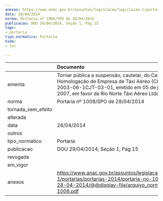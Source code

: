 ```yaml
---
anexos: https://www.anac.gov.br/assuntos/legislacao/legislacao-1/portarias/portarias-2014/portaria-no-1008-spo-de-28-04-2014/@@display-file/arquivo_norma/PA2014-1008.pdf
data: 28/04/2014
norma: Portaria nº 1008/SPO de 28/04/2014
publicacao: DOU 29/04/2014, Seção 1, Pág 15
tags:
- portaria
tipo_normatico: Portaria
hide: 
- toc 
 
---
```


|                    | Documento                                                                                                                                                                                            |
|:-------------------|:-----------------------------------------------------------------------------------------------------------------------------------------------------------------------------------------------------|
| ementa             | Tornar pública a suspensão, cautelar, do Certificado de Homologação de Empresa de Táxi Aéreo (CHETA) Nº 2003-06-1CJT-03-01, emitido em 05 de janeiro de 2007, em favor da Rio Norte Táxi Aéreo Ltda. |
| norma              | Portaria nº 1008/SPO de 28/04/2014                                                                                                                                                                   |
| tornada_sem_efeito |                                                                                                                                                                                                      |
| alterada           |                                                                                                                                                                                                      |
| data               | 28/04/2014                                                                                                                                                                                           |
| outros             |                                                                                                                                                                                                      |
| tipo_normatico     | Portaria                                                                                                                                                                                             |
| publicacao         | DOU 29/04/2014, Seção 1, Pág 15                                                                                                                                                                      |
| revogada           |                                                                                                                                                                                                      |
| em_vigor           |                                                                                                                                                                                                      |
| anexos             | https://www.anac.gov.br/assuntos/legislacao/legislacao-1/portarias/portarias-2014/portaria-no-1008-spo-de-28-04-2014/@@display-file/arquivo_norma/PA2014-1008.pdf                                    |